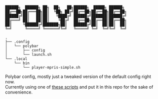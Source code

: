 ```

██████╗  ██████╗ ██╗  ██╗   ██╗██████╗  █████╗ ██████╗
██╔══██╗██╔═══██╗██║  ╚██╗ ██╔╝██╔══██╗██╔══██╗██╔══██╗
██████╔╝██║   ██║██║   ╚████╔╝ ██████╔╝███████║██████╔╝
██╔═══╝ ██║   ██║██║    ╚██╔╝  ██╔══██╗██╔══██║██╔══██╗
██║     ╚██████╔╝███████╗██║   ██████╔╝██║  ██║██║  ██║
╚═╝      ╚═════╝ ╚══════╝╚═╝   ╚═════╝ ╚═╝  ╚═╝╚═╝  ╚═╝

.
├── .config
│   └── polybar
│       ├── config
│       └── launch.sh
└── .local
    └── bin
        └── player-mpris-simple.sh
```

Polybar config, mostly just a tweaked version of the default config right now.  
Currently using one of [these scripts](https://github.com/polybar/polybar-scripts) and put it in this repo for the sake of convenience.
